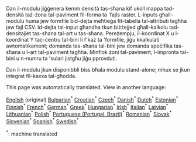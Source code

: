 <p> Dan il-modulu jiġġenera kemm densità tas-sħana kif ukoll mappa tad-densità taż-żona tal-paviment fil-forma ta &#39;fajls raster. L-inputs għall-modulu huma jew formfile bid-dejta meħtieġa fit-tabella tal-attributi tagħha jew fajl CSV. Id-dejta tal-input għandha tkun biżżejjed għall-kalkolu tad-densitajiet tas-sħana tal-art u tas-sħana. Pereżempju, il-koordinat X u l-koordinat Y taċ-ċentru tal-bini li f&#39;każ ta &#39;formfile, jiġu kkalkulati awtomatikament; domanda tas-sħana tal-bini jew domanda speċifika tas-sħana u l-art tal-paviment tagħha. Minflok żoni tal-paviment, l-impronta tal-bini u n-numru ta &#39;sulari jistgħu jiġu pprovduti. </p><p> Dan il-modulu jkun disponibbli biss bħala modulu stand-alone; mhux se jkun integrat fil-kaxxa tal-għodda. </p>

This page was automatically translated. View in another language:

[English](en-CM-Customized-heat-and-floor-area-density-maps) (original) [Bulgarian](bg-CM-Customized-heat-and-floor-area-density-maps)<sup>\*</sup> [Croatian](hr-CM-Customized-heat-and-floor-area-density-maps)<sup>\*</sup> [Czech](cs-CM-Customized-heat-and-floor-area-density-maps)<sup>\*</sup> [Danish](da-CM-Customized-heat-and-floor-area-density-maps)<sup>\*</sup> [Dutch](nl-CM-Customized-heat-and-floor-area-density-maps)<sup>\*</sup> [Estonian](et-CM-Customized-heat-and-floor-area-density-maps)<sup>\*</sup> [Finnish](fi-CM-Customized-heat-and-floor-area-density-maps)<sup>\*</sup> [French](fr-CM-Customized-heat-and-floor-area-density-maps)<sup>\*</sup> [German](de-CM-Customized-heat-and-floor-area-density-maps)<sup>\*</sup> [Greek](el-CM-Customized-heat-and-floor-area-density-maps)<sup>\*</sup> [Hungarian](hu-CM-Customized-heat-and-floor-area-density-maps)<sup>\*</sup> [Irish](ga-CM-Customized-heat-and-floor-area-density-maps)<sup>\*</sup> [Italian](it-CM-Customized-heat-and-floor-area-density-maps)<sup>\*</sup> [Latvian](lv-CM-Customized-heat-and-floor-area-density-maps)<sup>\*</sup> [Lithuanian](lt-CM-Customized-heat-and-floor-area-density-maps)<sup>\*</sup>  [Polish](pl-CM-Customized-heat-and-floor-area-density-maps)<sup>\*</sup> [Portuguese (Portugal, Brazil)](pt-CM-Customized-heat-and-floor-area-density-maps)<sup>\*</sup> [Romanian](ro-CM-Customized-heat-and-floor-area-density-maps)<sup>\*</sup> [Slovak](sk-CM-Customized-heat-and-floor-area-density-maps)<sup>\*</sup> [Slovenian](sl-CM-Customized-heat-and-floor-area-density-maps)<sup>\*</sup> [Spanish](es-CM-Customized-heat-and-floor-area-density-maps)<sup>\*</sup> [Swedish](sv-CM-Customized-heat-and-floor-area-density-maps)<sup>\*</sup> 

<sup>\*</sup>: machine translated
